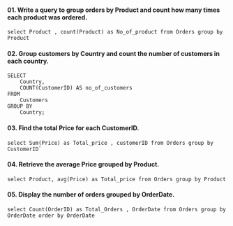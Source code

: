#### 01. Write a query to group orders by Product and count how many times each product was ordered.
```
select Product , count(Product) as No_of_product from Orders group by Product
```
#### 02. Group customers by Country and count the number of customers in each country.
```
SELECT 
    Country, 
    COUNT(CustomerID) AS no_of_customers
FROM 
    Customers
GROUP BY 
    Country;
```
#### 03. Find the total Price for each CustomerID.
```
select Sum(Price) as Total_price , customerID from Orders group by CustomerID`
```
#### 04. Retrieve the average Price grouped by Product.
```
select Product, avg(Price) as Total_price from Orders group by Product
```
#### 05. Display the number of orders grouped by OrderDate.
```
select Count(OrderID) as Total_Orders , OrderDate from Orders group by OrderDate order by OrderDate
```

